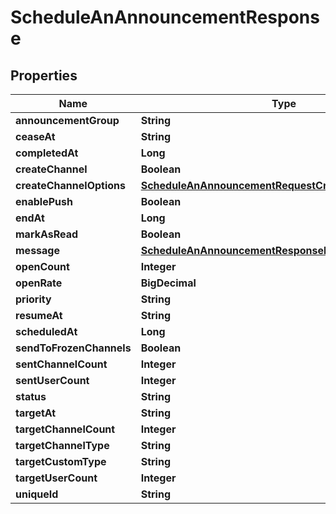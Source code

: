 

# ScheduleAnAnnouncementResponse


## Properties

| Name | Type | Description | Notes |
|------------ | ------------- | ------------- | -------------|
|**announcementGroup** | **String** |  |  [optional] |
|**ceaseAt** | **String** |  |  [optional] |
|**completedAt** | **Long** |  |  [optional] |
|**createChannel** | **Boolean** |  |  [optional] |
|**createChannelOptions** | [**ScheduleAnAnnouncementRequestCreateChannelOptions**](ScheduleAnAnnouncementRequestCreateChannelOptions.md) |  |  [optional] |
|**enablePush** | **Boolean** |  |  [optional] |
|**endAt** | **Long** |  |  [optional] |
|**markAsRead** | **Boolean** |  |  [optional] |
|**message** | [**ScheduleAnAnnouncementResponseMessage**](ScheduleAnAnnouncementResponseMessage.md) |  |  [optional] |
|**openCount** | **Integer** |  |  [optional] |
|**openRate** | **BigDecimal** |  |  [optional] |
|**priority** | **String** |  |  [optional] |
|**resumeAt** | **String** |  |  [optional] |
|**scheduledAt** | **Long** |  |  [optional] |
|**sendToFrozenChannels** | **Boolean** |  |  [optional] |
|**sentChannelCount** | **Integer** |  |  [optional] |
|**sentUserCount** | **Integer** |  |  [optional] |
|**status** | **String** |  |  [optional] |
|**targetAt** | **String** |  |  [optional] |
|**targetChannelCount** | **Integer** |  |  [optional] |
|**targetChannelType** | **String** |  |  [optional] |
|**targetCustomType** | **String** |  |  [optional] |
|**targetUserCount** | **Integer** |  |  [optional] |
|**uniqueId** | **String** |  |  [optional] |



